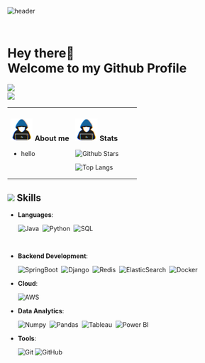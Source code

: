 ![header](https://capsule-render.vercel.app/api?animation=fadeIn&text=Hana'&nbsp;Space&fontColor=FEF1E6&fontSize=100)

<br>

# Hey there👋 <br>Welcome to my Github Profile

<img src="https://readme-typing-svg.herokuapp.com?font=Architects+Daughter&color=22EBF7&size=20&center=false&lines=hello!+i'm+Hana;Backend+web+developer...;"/>


<br>
<!-- Rainbow divider -->
<img src="https://user-images.githubusercontent.com/73097560/115834477-dbab4500-a447-11eb-908a-139a6edaec5c.gif"><br>

<table width="100%"  >
    <td style="vertical-align : top;" width=50%>

  ### <picture><img src = "https://github.com/0xAbdulKhalid/0xAbdulKhalid/raw/main/assets/mdImages/about_me.gif" width = 50px></picture> **About me**
  - hello 

  </td>
  
  <td style="vertical-align : top;">

  ### <picture><img src = "https://github.com/0xAbdulKhalid/0xAbdulKhalid/raw/main/assets/mdImages/about_me.gif" width = 50px></picture> **Stats**
  ![Github Stars](https://github-readme-stats.vercel.app/api?username=xnsl291&show_icons=true&locale=en&count_private=true&hide_rank=true&&hide=contribs&custom_title=My%20GitHub%20Stats&disable_animations=true&theme=algolia) 


  ![Top Langs](https://github-readme-stats.vercel.app/api/top-langs/?username=xnsl291&langs_count=8&theme=algolia&layout=compact) 
      
  </td>
</table>

<!-- skills -->
## <img src="https://media2.giphy.com/media/QssGEmpkyEOhBCb7e1/giphy.gif?cid=ecf05e47a0n3gi1bfqntqmob8g9aid1oyj2wr3ds3mg700bl&rid=giphy.gif" width ="25"><b> Skills</b>

<p align="center">

- **Languages**:

    ![Java](https://img.shields.io/badge/java%20-%232370ED.svg?style=for-the-badge&logo=java&logoColor=white)&nbsp;
    ![Python](https://img.shields.io/badge/python-3776AB?style=for-the-badge&logo=python&logoColor=white)&nbsp;
    ![SQL](https://img.shields.io/badge/MysQl-4479A1?style=for-the-badge&logo=MysQl&logoColor=white)&nbsp;
<br>   
    
- **Backend Development**:

  ![SpringBoot](https://img.shields.io/badge/SpringBoot-6DB33F?style=for-the-badge&logo=SpringBoot&logoColor=white)&nbsp;
  ![Django](https://img.shields.io/badge/Django-092E20?style=for-the-badge&logo=django&logoColor=white)&nbsp;
  ![Redis](https://img.shields.io/badge/Redis-F58840?style=for-the-badge&logo=Redis&logoColor=white)&nbsp;
  ![ElasticSearch](https://img.shields.io/badge/Elastic_Search-005571?style=for-the-badge&logo=elasticsearch&logoColor=white)&nbsp;
  ![Docker](https://img.shields.io/badge/Docker-1597E5?style=for-the-badge&logo=Docker&logoColor=white)&nbsp;

- **Cloud**:

  ![AWS](https://img.shields.io/badge/Amazon_AWS-FF9900?style=for-the-badge&logo=amazon&logoColor=white)&nbsp;

- **Data Analytics**:

  ![Numpy](https://img.shields.io/badge/Numpy-777BB4?style=for-the-badge&logo=numpy&logoColor=white)&nbsp;
  ![Pandas](https://img.shields.io/badge/Pandas-2C2D72?style=for-the-badge&logo=pandas&logoColor=white)&nbsp;
  ![Tableau](https://img.shields.io/badge/Tableau-E97627?style=for-the-badge&logo=Tableau&logoColor=white)&nbsp;
  ![Power BI](https://img.shields.io/badge/PowerBI-F2C811?style=for-the-badge&logo=PowerBI&logoColor=white)


- **Tools**:

  ![Git](https://img.shields.io/badge/git-%23F05033.svg?style=for-the-badge&logo=git&logoColor=white)
  ![GitHub](https://img.shields.io/badge/github-%23121011.svg?style=for-the-badge&logo=github&logoColor=white)

  